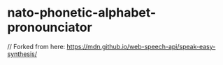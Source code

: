 # nato-phonetic-alphabet-pronounciator
// Forked from here: https://mdn.github.io/web-speech-api/speak-easy-synthesis/
